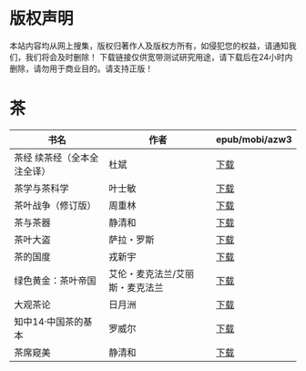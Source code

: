 # 版权声明

本站内容均从网上搜集，版权归著作人及版权方所有，如侵犯您的权益，请通知我们，我们将会及时删除！ 下载链接仅供宽带测试研究用途，请下载后在24小时内删除，请勿用于商业目的。请支持正版！

# 茶

| 书名 | 作者 | epub/mobi/azw3 |
| --- | --- | --- |
| 茶经 续茶经（全本全注全译） | 杜斌 | [下载](https://url89.ctfile.com/f/31084289-1375509088-32c32d?p=8866) |
| 茶学与茶科学 | 叶士敏 | [下载](https://url89.ctfile.com/f/31084289-1375512316-d78971?p=8866) |
| 茶叶战争（修订版） | 周重林 | [下载](https://url89.ctfile.com/f/31084289-1357045594-add593?p=8866) |
| 茶与茶器 | 静清和 | [下载](https://url89.ctfile.com/f/31084289-1357036960-e015cd?p=8866) |
| 茶叶大盗 | 萨拉・罗斯 | [下载](https://url89.ctfile.com/f/31084289-1357035877-e9f8a6?p=8866) |
| 茶的国度 | 戎新宇 | [下载](https://url89.ctfile.com/f/31084289-1357033186-d7f53e?p=8866) |
| 绿色黄金：茶叶帝国 | 艾伦・麦克法兰/艾丽斯・麦克法兰 | [下载](https://url89.ctfile.com/f/31084289-1357032907-42d5d1?p=8866) |
| 大观茶论 | 日月洲 | [下载](https://url89.ctfile.com/f/31084289-1357027285-051ff1?p=8866) |
| 知中14·中国茶的基本 | 罗威尔 | [下载](https://url89.ctfile.com/f/31084289-1357025221-98cb56?p=8866) |
| 茶席窥美 | 静清和 | [下载](https://url89.ctfile.com/f/31084289-1357021102-dfafb9?p=8866) |

